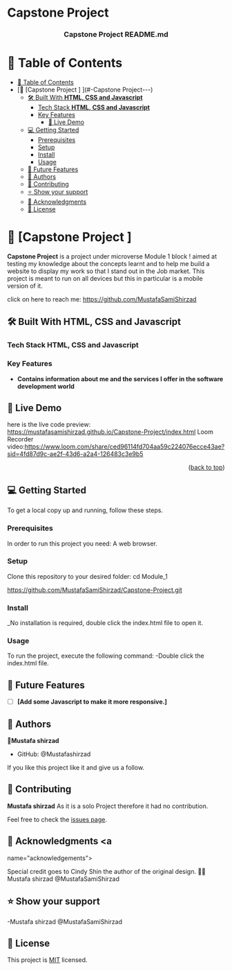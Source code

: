 # Capstone Project
<a name="readme-top"></a>


<div align="center">
  

  <h3><b>Capstone Project README.md</b></h3>

</div>

# 📗 Table of Contents

- [📗 Table of Contents](#-table-of-contents)
- [📖 \[Capstone Project \] ](#-Capstone Project---)
  - [🛠 Built With **HTML, CSS and Javascript**](#-built-with-html-and-css)
    - [Tech Stack **HTML,  CSS and Javascript**](#tech-stack-html-and-css)
    - [Key Features ](#key-features-)
      - [🚀 Live Demo](#live-demo)
  - [💻 Getting Started ](#-getting-started-)
    - [Prerequisites](#prerequisites)
    - [Setup](#setup)
    - [Install](#install)
    - [Usage](#usage)
  - [🔭 Future Features ](#-future-features-)
  - [👥 Authors ](#-authors-)
  - [🤝 Contributing](#contributing)
  - [⭐️ Show your support](#support)
  - [🙏 Acknowledgments ](#-acknowledgments-)
  - [📝 License ](#-license-)


# 📖 [Capstone Project ] <a name="about-project"></a>
**Capstone Project** is a project under microverse Module 1 block ! aimed at testing my knowledge about the concepts learnt and to help me build a website to display my work so that I stand out in the Job market.
This project is meant to run on all devices but this in particular is a mobile version of it.

click on here to reach me: https://github.com/MustafaSamiShirzad


## 🛠 Built With **HTML, CSS and Javascript**

### Tech Stack HTML, CSS and Javascript 
### Key Features <a name="key-features"></a>
- **Contains information about me and the services I offer in the software development world**

## 🚀 Live Demo <a name="live-demo"></a>

here is the live code preview: https://mustafasamishirzad.github.io/Capstone-Project/index.html
Loom Recorder video:https://www.loom.com/share/ced96114fd704aa59c224076ecce43ae?sid=4fd87d9c-ae2f-43d6-a2a4-126483c3e9b5


<p align="right">(<a href="#readme-top">back to top</a>)</p>

## 💻 Getting Started <a name="getting-started"></a>

To get a local copy up and running, follow these steps.

### Prerequisites

In order to run this project you need: A web browser.
### Setup

Clone this repository to your desired folder:
cd Module_1 

https://github.com/MustafaSamiShirzad/Capstone-Project.git

### Install

_No installation is required, double click the index.html file to open it.

### Usage

To run the project, execute the following command:
-Double click the index.html file.

## 🔭 Future Features <a name="future-features"></a>

- [ ] **[Add some Javascript to make it more responsive.]**

## 👥 Authors <a name="authors"></a>

👤**Mustafa shirzad**

- GitHub: @Mustafashirzad


If you like this project like it and give us a follow.

## 🤝 Contributing <a name="contributing"></a>
**Mustafa shirzad**
As it is a solo Project therefore it had no contribution.


Feel free to check the [issues page](../../issues/).

## 🙏 Acknowledgments <a 
name="acknowledgements"></a>


Special credit goes to  Cindy Shin the author of the original design. 👍🏾
Mustafa shirzad @MustafaSamiShirzad

## ⭐️ Show your support <a name="support"></a>


-Mustafa shirzad @MustafaSamiShirzad




## 📝 License <a name="license"></a>

This project is [MIT](./LICENSE) licensed.





